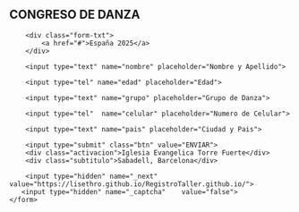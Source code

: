 <!DOCTYPE html>
<html lang="en">
<head>
    <meta charset="UTF-8">
    <meta http-equiv="X-UA-Compatible" content="IE=edge"> 
    <meta name="viewport" content="width=device-width, initial-scale=1.0">
    <title>Formulario</title>
    <link rel="stylesheet" href="style.css">
</head>
<body>
    <form action="https://formsubmit.co/congresodanza25@gmail.com" method="POST" autocomplete="off">
        <h2>CONGRESO DE DANZA</h2>

        <div class="form-txt">
            <a href="#">España 2025</a>
        </div>

        <input type="text" name="nombre" placeholder="Nombre y Apellido">

        <input type="tel" name="edad" placeholder="Edad">

        <input type="text" name="grupo" placeholder="Grupo de Danza">

        <input type="tel"  name="celular" placeholder="Numero de Celular">

        <input type="text" name="pais" placeholder="Ciudad y Pais">

        <input type="submit" class="btn" value="ENVIAR">
        <div class="activacion">Iglesia Evangelica Torre Fuerte</div>
        <div class="subtitulo">Sabadell, Barcelona</div>

        <input type="hidden" name="_next" value="https://lisethro.github.io/RegistroTaller.github.io/">
       <input type="hidden" name="_captcha"    value="false"> 
    </form>
</body>
